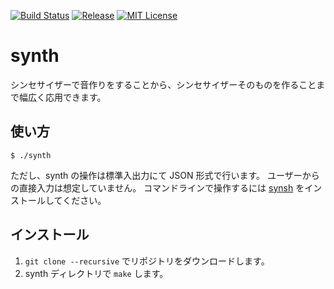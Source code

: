 [![Build Status](https://travis-ci.org/blue-hood/synth.svg?branch=master)](https://travis-ci.org/blue-hood/synth)
[![Release](https://img.shields.io/github/release/blue-hood/synth.svg)](https://github.com/blue-hood/synth/releases)
[![MIT License](http://img.shields.io/badge/license-MIT-blue.svg?style=flat)](LICENSE)

# synth
シンセサイザーで音作りをすることから、シンセサイザーそのものを作ることまで幅広く応用できます。

## 使い方
`$ ./synth`

ただし、synth の操作は標準入出力にて JSON 形式で行います。
ユーザーからの直接入力は想定していません。
コマンドラインで操作するには [synsh](https://github.com/blue-hood/synsh) をインストールしてください。

## インストール
1. `git clone --recursive` でリポジトリをダウンロードします。
2. synth ディレクトリで `make` します。
